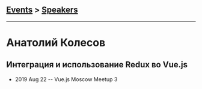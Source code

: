 ## [Events](../README.md) > [Speakers](../speakers.md)
---

# Анатолий Колесов

## Интеграция и использование Redux во Vue.js
- 2019 Aug 22 -- Vue.js Moscow Meetup 3    
